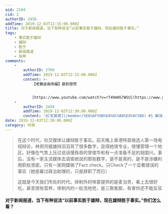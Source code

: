 ```yaml
---
aid: 2104
cid: 2
authorID: 2456
addTime: 2019-12-03T12:15:00.000Z
title: 对于新闻报道，当下有种说法“以前事实胜于雄辩，现在雄辩胜于事实。”
tags:
    - 事实胜于雄辩
    - 雄辩
    - 胜于
    - 新闻报道
    - 有种
comments:
    -
        authorID: 2709
        addTime: 2019-12-03T12:15:00.000Z
        content: >-
            【老鵝金曲改編】窮到發慌


            [https://www.youtube.com/watch?v=rT49mH57WSU](https://www.youtube.com/watch?v=rT49mH57WSU)
    -
        authorID: 2456
        addTime: 2019-12-03T12:30:00.000Z
        content: '@[毛茸茸](/member/%E6%AF%9B%E8%8C%B8%E8%8C%B8) #1 解读一下。'
date: 2019-12-03T12:30:00.000Z
category: 时政
---
```


> 在这个时代，社交媒体让雄辩胜于事实。前天晚上香港特首候选人第一场电视辩论，林郑月娥雄辩滔滔背了很多数字，显得她很专业，很懂管理一个地区。好像在气势上压过说话慢吞吞的曾俊华和有一点准备不足的胡国兴。事后，没有一家主流媒体去调查她说的那些数字，是不是真的，是不是涉嫌利用职权泄密。只有一家网媒做了Fact check。只Check了一个显著错误的事实（她是雇过政治助理的，只是辞职了而已）
> 
> 这就是今天我们所处的时代。体制外的咪蒙提供的是麦当劳，看上去很好吃，甚至很有营养，体制内的一批洗地党，是三聚氰胺，有害你还不能反驳

#### [](#%E5%AF%B9%E4%BA%8E%E6%96%B0%E9%97%BB%E6%8A%A5%E9%81%93-%E5%BD%93%E4%B8%8B%E6%9C%89%E7%A7%8D%E8%AF%B4%E6%B3%95-%E4%BB%A5%E5%89%8D%E4%BA%8B%E5%AE%9E%E8%83%9C%E4%BA%8E%E9%9B%84%E8%BE%A9-%E7%8E%B0%E5%9C%A8%E9%9B%84%E8%BE%A9%E8%83%9C%E4%BA%8E%E4%BA%8B%E5%AE%9E-%E4%BD%A0%E4%BB%AC%E6%80%8E%E4%B9%88%E7%9C%8B)**对于新闻报道，当下有种说法“以前事实胜于雄辩，现在雄辩胜于事实。”你们怎么看？**
